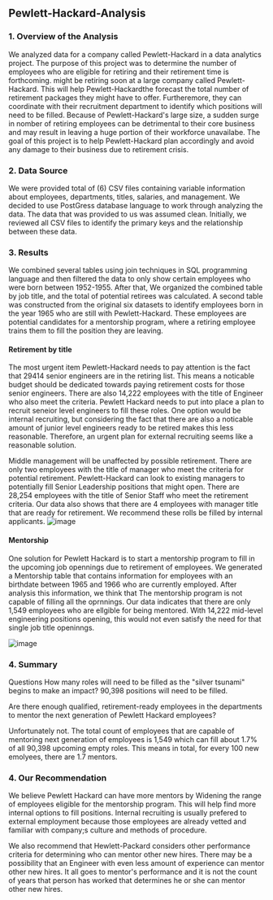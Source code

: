 ## Pewlett-Hackard-Analysis
### 1. Overview of the Analysis

We analyzed data for a company called Pewlett-Hackard in a data analytics project. The purpose of this project was to determine the number of employees who are eligible for retiring and their retirement time is forthcoming. might be retiring soon at a large company called Pewlett-Hackard. This will help Pewlett-Hackardthe forecast the total number of retirement packages they might have to offer. Furtheremore, they can coordinate with their recruitment department to identify which positions will need to be filled. Because of Pewlett-Hackard's large size, a sudden surge in nomber of retiring employees can be detrimental to their core business and may result in leaving a huge portion of their workforce unavailabe. The goal of this project is to help Pewlett-Hackard plan accordingly and avoid any damage to their business due to retirement crisis.

### 2. Data Source
We were provided total of (6) CSV files containing variable information about employees, departments, titles, salaries, and management. We decided to use PostGress database language to work through analyzing the data. The data that was provided to us was assumed clean. Initially, we reviewed all CSV files to identify the primary keys and the relationship between these data. 

### 3. Results
We combined several tables using join techniques in SQL programming language and then filtered the data to only show certain employees who were born between 1952-1955. After that, We organized the combined table by job title, and the total of potential retirees was calculated. A second table was constructed from the original six datasets to identify employees born in the year 1965 who are still with Pewlett-Hackard. These employees are potential candidates for a mentorship program, where a retiring employee trains them to fill the position they are leaving.

#### Retirement by title
The most urgent item Pewlett-Hackard needs to pay attention  is the fact that 29414 senior engineers are in the retiring list. This means a noticable budget should be dedicated towards paying retirement costs for those senior engineers. There are also 14,222 employees with the title of Engineer who also meet the criteria. Pewlett Hackard needs to put into place a plan to recruit seneior level engineers to fill these roles. One option would be internal recruiting, but considering the fact that there are also a noticable amount of junior level engineers ready to be retired makes this less reasonable. Therefore, an urgent plan for external recruiting seems like a reasonable solution.

Middle management will be unaffected by possible retirement. There are only two employees with the title of manager who meet the criteria for potential retirement. Pewlett-Hackard can look to existing managers to potentially fill Senior Leadership positions that might open. There are 28,254 employees with the title of Senior Staff who meet the retirement criteria.
Our data also shows that there are 4 employees with manager title that are ready for retirement. We recommend these rolls be filled by internal applicants.
![image](https://user-images.githubusercontent.com/86033316/137658543-451a29ad-93a8-4941-9963-52d587f82589.png)

#### Mentorship 
One solution for Pewlett Hackard is to start a mentorship program to fill in the upcoming job opennings due to retirement of employees. We generated a Mentorship table that contains information for employees with an birthdate between 1965 and 1966 who are currently employed. After analysis this information, we think that The mentorship program is not capable of  filling all the oprnnings. Our data indicates that there are only 1,549 employees who are ellgible for being mentored. With 14,222 mid-level engineering positions opening, this would not even satisfy the need for that single job title openinngs.

![image](https://user-images.githubusercontent.com/86033316/137658577-4c9855af-308a-46b5-98ad-22b399cb8ab6.png)


### 4. Summary
Questions
How many roles will need to be filled as the "silver tsunami" begins to make an impact?
90,398 positions will need to be filled.


Are there enough qualified, retirement-ready employees in the departments to mentor the next generation of Pewlett Hackard employees?

Unfortunately not. The total count of employees that are capable of mentoring next generation of employees is 1,549 which can fill about 1.7% of all 90,398 upcoming empty roles. This means in total, for every 100 new emolyees, there are 1.7 mentors. 


### 4. Our Recommendation 
We believe Pewlett Hackard can have more mentors by Widening the range of employees eligible for the mentorship program. This will help find more internal options to fill positions. Internal recruiting is usually prefered to external employment because those employees are already vetted and familiar with company;s culture and methods of procedure. 

We also recommend that Hewlett-Packard considers other performance criteria for determining who can mentor other new hires. There may be a possibility that an Engineer with even less amount of experience can mentor other new hires. It all goes to mentor's performance and it is not the count of years that person has worked that determines he or she can mentor other new hires.
